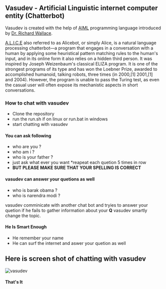 ## Vasudev - Artificial Linguistic internet computer entity (Chatterbot)


Vasudev is created with the help of [AIML](http://www.alicebot.org/aiml.html) programming language introduced by 
[Dr. Richard Wallace](https://www.wikiwand.com/en/Richard_Wallace_(scientist)).

[A.L.I.C.E](https://www.alice.org/)  also referred to as Alicebot, or simply Alice, is a natural language processing chatterbot—a program that engages in a conversation with a human by applying some heuristical pattern matching rules to the human's input, and in its online form it also relies on a hidden third person. It was inspired by Joseph Weizenbaum's classical ELIZA program. It is one of the strongest programs of its type and has won the Loebner Prize, awarded to accomplished humanoid, talking robots, three times (in 2000,[1] 2001,[1] and 2004). However, the program is unable to pass the Turing test, as even the casual user will often expose its mechanistic aspects in short conversations.

### How to chat with vasudev
* Clone the repository
* run the run.sh if on linux or run.bat in windows
* start chatting with vasudev

#### You can ask following
* who are you ?
* who am i ?
* who is your father ?
* just ask what ever you want
*reapeat each quetion 5 times in row 
* **BUT PLEASE MAKE SURE THAT YOUR SPELLING IS CORRECT**

#### vasudev can answer your quetions as well
 * who is barak obama ?
 * who is narendra modi ?
 
 vasudev comminicate with another chat bot and tryies to answer your quetion if he fails to gather 
 information about your **Q** vasudev smartly change the topic.
 
 
 #### He Is Smart Enough
 * He remember your name 
 * He can surf the internet and aswer your quetion as well

## Here is screen shot of chatting with vasudev
![vasudev](https://user-images.githubusercontent.com/8597576/28706924-ee64b58e-7393-11e7-888b-60f22b3b12aa.png)

 
 #### That's It
 
